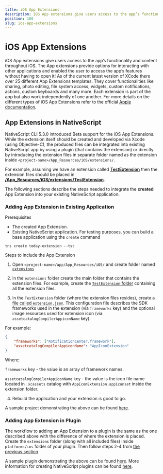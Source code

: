 ```yaml
---
title: iOS App Extensions
description: iOS App extensions give users access to the app’s functionality and content throughout iOS. The App extensions provide options for interacting with other applications and enabled the user to access the app’s features without having to open it!
position: 100
slug: ios-app-extensions
---
```


# iOS App Extensions

iOS App extensions give users access to the app’s functionality and content throughout iOS. The App extensions provide options for interacting with other applications and enabled the user to access the app’s features without having to open it! As of the current latest version of XCode there over 25 different App Extensions templates. They cover functionalities like sharing, photo editing, file system access, widgets, custom notifications, actions, custom keyboards and many more. Each extension is part of the app but also work independently of one another. For more details on the different types of iOS App Extensions refer to the official [Apple documentation](https://developer.apple.com/app-extensions/).

## App Extensions in NativeScript

NativeScript CLI 5.3.0 introduced Beta support for the iOS App Extensions. While the extension itself should be created and developed via Xcode (using Objective-C), the produced files can be integrated into existing NativeScript app by using a plugin (that contains the extension) or directly by introducing the extension files in separate folder named as the extension inside `<project-name>/App_Resources/iOS/extensions/`.  

For example, assuming we have an extension called [**TestExtension**](https://github.com/NativeScript/nativescript-today-extension-app/blob/master/app/App_Resources/iOS/extensions/TestExtension/Info.plist#L8) then the extension files should be placed in [**<project-name>/App_Resources/iOS/extensions/TestExtension**](https://github.com/NativeScript/nativescript-today-extension-app/tree/master/app/App_Resources/iOS/extensions/TestExtension).

The following sections describe the steps needed to integrate the **created** App Extension into your existing NativeScript application.

### Adding App Extension in Existing Application

Prerequisites

- The created App Extension.
- Existing NativeScript application. For testing purposes, you can build a base application using the `create` command

```
tns create today-extension --tsc
```

Steps to include the App Extension

 1. Open `<project-name>/app/App_Resources/iOS/` and create folder named [`extensions`](https://github.com/NativeScript/nativescript-today-extension-app/tree/master/app/App_Resources/iOS/extensions)

 2. In the `extensions` folder create the main folder that contains the extension files. For example, create the [`TestExtension` folder](https://github.com/NativeScript/nativescript-today-extension-app/tree/master/app/App_Resources/iOS/extensions/TestExtension) containing all the extension files.

 3. In the `TestExtension` folder (where the extension files resides), create a [file called `extension.json`](https://github.com/NativeScript/nativescript-today-extension-app/blob/master/app/App_Resources/iOS/extensions/TestExtension/extension.json). This configuration file describes the SDK frameworks used in the extension (via `frameworks` key) and the optional image resources used for extension icon (via `assetcatalogCompilerAppiconName` key).
 
 For example:
```JSON
{
    "frameworks": ["NotificationCenter.framework"],
    "assetcatalogCompilerAppiconName": "AppIconExtension"
}
```

Where:

 `frameworks` key - the value is an array of framework names.

 `assetcatalogCompilerAppiconName` key - the value is the icon file name located in `.xcassets` catalog with `AppIconExtension.appiconset` inside the extension folder. 

4. Rebuild the application and your extension is good to go.

A sample project demonstrating the above can be found [here](https://github.com/NativeScript/nativescript-today-extension-app).

### Adding App Extension in Plugin

The workflow to adding an App Extension to a plugin is the same as the one described above with the difference of where the extension is placed. Create the `extensions` folder (along with all included files) inside `platforms/ios` folder of your plugin. Then follow steps 2-4 from [the previous section](#adding-app-extension-in-existing-application)

A sample plugin demonstrating the above can be found [here](https://github.com/NativeScript/nativescript-today-extension-plugin). More information for creating NativeScript plugins can be found [here](../plugins/building-plugins.md).
